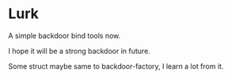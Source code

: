 # Lurk

A simple backdoor bind tools now.

I hope it will be a strong backdoor in future.

Some struct maybe same to backdoor-factory, I learn a lot from it.
